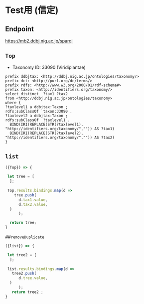 # Test用 (信定)

## Endpoint
https://mb2.ddbj.nig.ac.jp/sparql


## `Top`
- Taxonomy ID: 33090 (Viridiplantae)
```sparql
prefix ddbjtax: <http://ddbj.nig.ac.jp/ontologies/taxonomy/>
prefix dct: <http://purl.org/dc/terms/>
prefix rdfs: <http://www.w3.org/2000/01/rdf-schema#>
prefix taxon: <http://identifiers.org/taxonomy/>
select distinct  ?tax1 ?tax2
from <http://ddbj.nig.ac.jp/ontologies/taxonomy>
where {
?taxlevel1 a ddbjtax:Taxon ;
rdfs:subClassOf  taxon:33090 .
?taxlevel2 a ddbjtax:Taxon ;
rdfs:subClassOf  ?taxlevel1 .
  BIND(IRI(REPLACE(STR(?taxlevel1), "http://identifiers.org/taxonomy/","")) AS ?tax1)
  BIND(IRI(REPLACE(STR(?taxlevel2), "http://identifiers.org/taxonomy/","")) AS ?tax2)
}

```

## `list`
```javascript
({Top}) => {
  
 let tree = [
  ];
  
 Top.results.bindings.map(d =>
    tree.push(
      d.tax1.value,
      d.tax2.value,
  )
      );

  return tree;
}

```

##`removeDuplicate`
```javascript
({list}) => {

 let tree2 = [
  ];
  
 list.results.bindings.map(d =>
   tree2.push(
      d.tree.value,
  )
      );
   return tree2 ;
}
  
```

